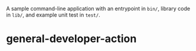 A sample command-line application with an entrypoint in `bin/`, library code
in `lib/`, and example unit test in `test/`.
# general-developer-action
